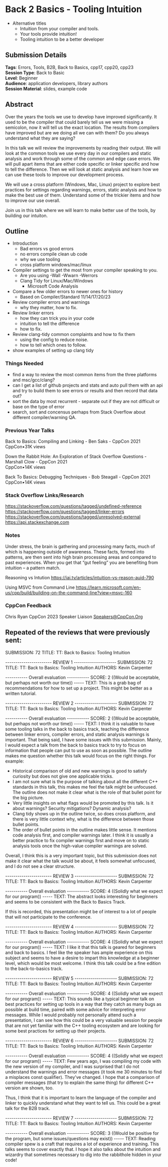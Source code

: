 # Back 2 Basics - Tooling Intuition

- Alternative titles
    - Intuition from your compiler and tools.
    - Your tools provide intuition!
    - Tooling intuition to be a better developer

## Submission Details
**Tags**: Errors, Tools, B2B, Back to Basics, cpp17, cpp20, cpp23 <br />
**Session Type**: Back to Basic<br />
**Level**: Beginner<br />
**Audience**: application developers, library authors<br />
**Session Material**: slides, example code  <br />

## Abstract
Over the years the tools we use to develop have improved significantly. It used to be the compiler that could barely tell us we were missing a semicolon, now it will tell us the exact location.  The results from compilers have improved but are we doing all we can with them?  Do you always understand what they are saying?  

In this talk we will review the improvements by reading their output.  We will look at the common tools we use every day in our compilers and static analysis and work through some of the common and edge case errors.  We will pull apart items that are either code specific or linker specific and how to tell the difference.  Then we will look at static analysis and learn how we can use these tools to improve our development process.  

We will use a cross platform (Windows, Mac, Linux) project to explore best practices for settings regarding warnings, errors, static analysis and how to make the best use of them.  Understand some of the trickier items and how to improve our use overall.

Join us in this talk where we will learn to make better use of the tools, by building our intuiton.


## Outline
- Introduction
    - Bad errors vs good errors
    - no errors compile clean ub code
    - why we use tooling
    - cross platform windows/mac/linux
- Compiler settings to get the most from your compiler speaking to you.
    - Are you using -Wall -Wwarn -Werrors
    - Clang Tidy for Linux/Mac/Windows
        - Microsoft Code Analysis
- Compare a few older errors to newer ones for history
    - Based on Compiler/Standard 11/14/17/20/23
- Review compiler errors and warnings
    - why they matter, how to fix.
- Review linker errors
    - how they can trick you in your code
    - intuition to tell the difference
    - how to fix.
- Review clang-tidy common complaints and how to fix them
    - using the config to reduce noise.
    - how to tell which ones to follow.
- show examples of setting up clang tidy



### Things Needed
- find a way to review the most common items from the three platforms and msc/gcc/clang?
- can I get a list of github projects and stats and auto pull them with an api and try to build them to see errors or results and then record that data out?
- sort the data by most recurrent - separate out if they are not difficult or base on the type of error
- search, sort and concensus perhaps from Stack Overflow about different compiler/warning QA.


### Previous Year Talks
Back to Basics: Compiling and Linking - Ben Saks - CppCon 2021<br />
CppCon•31K views<br />

Down the Rabbit Hole: An Exploration of Stack Overflow Questions - Marshall Clow - CppCon 2021<br />
CppCon•14K views<br />

Back To Basics: Debugging Techniques - Bob Steagall - CppCon 2021<br />
CppCon•14K views<br />


### Stack Overflow Links/Research
https://stackoverflow.com/questions/tagged/undefined-reference<br />
https://stackoverflow.com/questions/tagged/linker-errors<br />
https://stackoverflow.com/questions/tagged/unresolved-external<br />
https://api.stackexchange.com<br />


### Notes
Under stress, the brain is gathering and processing many facts, much of which is happening outside of awareness. These facts, formed into patterns, are then sent into high brain processing areas and compared to past experiences. When you get that “gut feeling” you are benefiting from intuition – a pattern match.

Reasoning vs Intution
https://iai.tv/articles/intuition-vs-reason-auid-790

Using MSVC from Command Line
https://learn.microsoft.com/en-us/cpp/build/building-on-the-command-line?view=msvc-160


### CppCon Feedback
Chris Ryan
CppCon 2023
Speaker Liaison
Speakers@CppCon.Org

Repeated of the reviews that were previously sent:
--------------------------------------------

SUBMISSION: 72
TITLE: TT: Back to Basics: Tooling Intuition


----------------------- REVIEW 1 ---------------------
SUBMISSION: 72
TITLE: TT: Back to Basics: Tooling Intuition
AUTHORS: Kevin Carpenter

----------- Overall evaluation -----------
SCORE: 2 ((Would be acceptable, but perhaps not worth our time))
----- TEXT:
This is a grab bag of recommendations for how to set up a project. This might be better as a written tutorial.



----------------------- REVIEW 2 ---------------------
SUBMISSION: 72
TITLE: TT: Back to Basics: Tooling Intuition
AUTHORS: Kevin Carpenter

----------- Overall evaluation -----------
SCORE: 2 ((Would be acceptable, but perhaps not worth our time))
----- TEXT:
I think it is valuable to have some tooling talks in the back to basics track, teaching the difference between linker errors, compiler errors, and static analysis warnings is important. That being said, I have some issues with this submission. Mainly, I would expect a talk from the back to basics track to try to focus on information that people can put to use as soon as possible. The outline makes me question whether this talk would focus on the right things. For example:
* Historical comparison of old and new warnings is good to satisfy curiosity but does not give one applicable tricks.
* I am not sure what is the purpose of talking about all the different C++ standards in this talk, this makes me feel the talk might be unfocused. The outline does not make it clear what is the role of that bullet point for the big picture.
* Very little insights on what flags would be promoted by this talk. Is it about warnings? Security mitigations? Dynamic analysis? 
* Clang tidy shows up in the outline twice, so does cross platform, and there is very little context why, what is the difference between those bullet points.
* The order of bullet points in the outline makes little sense. It mentions code analysis first, and compiler warnings later. I think it is usually a better practice to fix compiler warnings first and move on to static analysis tools once the high-value compiler warnings are solved. 

Overall, I think this is a very important topic, but this submission does not make it clear what the talk would be about, it feels somewhat unfocused, and I do not see a clear structure.



----------------------- REVIEW 3 ---------------------
SUBMISSION: 72
TITLE: TT: Back to Basics: Tooling Intuition
AUTHORS: Kevin Carpenter

----------- Overall evaluation -----------
SCORE: 4 ((Solidly what we expect for our program))
----- TEXT:
The abstract looks interesting for beginners and seems to be consistent with the Back to Basics Track.

If this is recorded, this presentation might be of interest to a lot of people that will not participate to the conference.



----------------------- REVIEW 4 ---------------------
SUBMISSION: 72
TITLE: TT: Back to Basics: Tooling Intuition
AUTHORS: Kevin Carpenter

----------- Overall evaluation -----------
SCORE: 4 ((Solidly what we expect for our program))
----- TEXT:
I like it that this talk is geared for beginners and back to basics.  I feel like the speaker has ample experience on this subject and seems to have a desire to impart this knowledge at a beginner level, which would be most welcome.  I think this talk could be a fine edition to the back-to-basics track.



----------------------- REVIEW 5 ---------------------
SUBMISSION: 72
TITLE: TT: Back to Basics: Tooling Intuition
AUTHORS: Kevin Carpenter

----------- Overall evaluation -----------
SCORE: 4 ((Solidly what we expect for our program))
----- TEXT:
This sounds like a typical beginner talk on best practices for setting up tools in a way that they catch as many bugs as possible at build time, paired with some advice for interpreting error messages. While I would probably not personally attend such a presentation, I can see how this could be a very valuable session for people that are not yet familiar with the C++ tooling ecosystem and are looking for some best practices for setting up their projects.



----------------------- REVIEW 6 ---------------------
SUBMISSION: 72
TITLE: TT: Back to Basics: Tooling Intuition
AUTHORS: Kevin Carpenter

----------- Overall evaluation -----------
SCORE: 4 ((Solidly what we expect for our program))
----- TEXT:
Few years ago, I was compiling my code with the new version of my compiler, and I was surprised that I do not understand the warnings and error messages (it took me 30 minutes to find a misplaces const qualifier). They’ve changed. I hope that a comparison of compiler messages (that try to explain the same thing) for different C++ version are shown, too.

Thus, I think that it is important to learn the language of the compiler and linker to quickly understand what they want to tell us. This could be a great talk for the B2B track.



----------------------- REVIEW 7 ---------------------
SUBMISSION: 72
TITLE: TT: Back to Basics: Tooling Intuition
AUTHORS: Kevin Carpenter

----------- Overall evaluation -----------
SCORE: 3 ((Would be positive for the program, but some issues/questions may exist))
----- TEXT:
Reading compiler spew is a craft that requires a lot of experience and training. This talks seems to cover exactly that. I hope it also talks about the intuition and wizardry that sometimes necessary to dig into the rabbithole hidden in your code!
